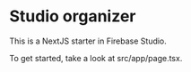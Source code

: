 # Studio organizer

This is a NextJS starter in Firebase Studio.

To get started, take a look at src/app/page.tsx.
